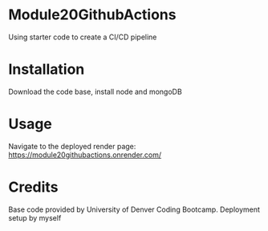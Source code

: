 # Module20GithubActions
Using starter code to create a CI/CD pipeline

# Installation
Download the code base, install node and mongoDB

# Usage
Navigate to the deployed render page: https://module20githubactions.onrender.com/

# Credits
Base code provided by University of Denver Coding Bootcamp. Deployment setup by myself
